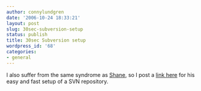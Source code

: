 ```yaml
---
author: connylundgren
date: '2006-10-24 18:33:21'
layout: post
slug: 30sec-subversion-setup
status: publish
title: 30sec Subversion setup
wordpress_id: '68'
categories:
- general
---
```


I also suffer from the same syndrome as
[Shane](http://shanebell.blogspot.com/), so I post a [link
here](http://shanebell.blogspot.com/2006/10/subversion-30-second-guide.html)
for his easy and fast setup of a SVN repository.

